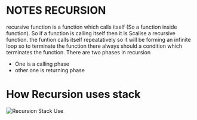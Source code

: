 
# NOTES RECURSION

recursive function is a function which  calls itself (So a function inside function).
So if a function is calling itself then it is Scalise a recursive function.
the funtion calls itself repeatatively  so it will be forming an infinite loop so to terminate the function there always should a condition which terminates the function.
There are two phases in recursion

- One is a calling phase
- other one is returning phase

# How Recursion uses stack

![Recursion Stack Use]()